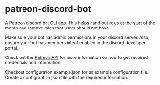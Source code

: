 # patreon-discord-bot

A Patreon discord bot CLI app. This helps hand out roles at the start of the month and remove roles that users should
not have.

Make sure your bot has admin permissions in your discord server.
Also, ensure your bot has members intent enabled in the discord developer portal.

Check out the [Patreon API](https://docs.patreon.com/#introduction) for more information on how to get required
credentials and information.

Checkout configuration.example.json for an example configuration file.
Create a configuration.json file with the required information.